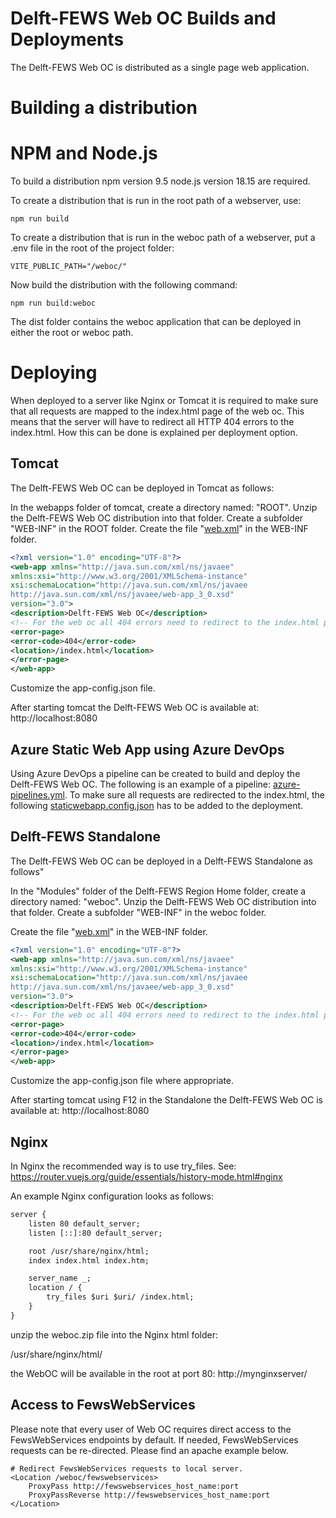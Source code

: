 # Delft-FEWS Web OC Builds and Deployments

The Delft-FEWS Web OC is distributed as a single page web application.

# Building a distribution

# NPM and Node.js
To build a distribution npm version 9.5 node.js version 18.15 are required.

To create a distribution that is run in the root path of a webserver, use:

```
npm run build
```

To create a distribution that is run in the weboc path of a webserver, put a .env file in the root of the project folder:

``` .env
VITE_PUBLIC_PATH="/weboc/"
```

Now build the distribution with the following command:

```
npm run build:weboc
```

The dist folder contains the weboc application that can be deployed in either the root or weboc path.

# Deploying

When deployed to a server like Nginx or Tomcat it is required to make sure that all requests are mapped to the index.html page of the web oc.
This means that the server will have to redirect all HTTP 404 errors to the index.html. How this can be done is explained per deployment option.

## Tomcat

The Delft-FEWS Web OC can be deployed in Tomcat as follows:

In the webapps folder of tomcat, create a directory named: "ROOT".
Unzip the Delft-FEWS Web OC distribution into that folder.
Create a subfolder "WEB-INF" in the ROOT folder.
Create the file "[web.xml](tomcat/ROOT/WEB-INF/web.xml)" in the WEB-INF folder.

```xml
<?xml version="1.0" encoding="UTF-8"?>
<web-app xmlns="http://java.sun.com/xml/ns/javaee"
xmlns:xsi="http://www.w3.org/2001/XMLSchema-instance"
xsi:schemaLocation="http://java.sun.com/xml/ns/javaee
http://java.sun.com/xml/ns/javaee/web-app_3_0.xsd"
version="3.0">
<description>Delft-FEWS Web OC</description>
<!-- For the web oc all 404 errors need to redirect to the index.html page. -->
<error-page>
<error-code>404</error-code>
<location>/index.html</location>
</error-page>
</web-app>
```

Customize the app-config.json file.

After starting tomcat the Delft-FEWS Web OC is available at: http://localhost:8080

## Azure Static Web App using Azure DevOps

Using Azure DevOps a pipeline can be created to build and deploy the Delft-FEWS Web OC.
The following is an example of a pipeline: [azure-pipelines.yml](azure/azure-pipelines.yml).
To make sure all requests are redirected to the index.html, the following [staticwebapp.config.json](azure/staticwebapp.config.json) has to be added to the deployment.

## Delft-FEWS Standalone

The Delft-FEWS Web OC can be deployed in a Delft-FEWS Standalone as follows"

In the "Modules" folder of the Delft-FEWS Region Home folder, create a directory named: "weboc".
Unzip the Delft-FEWS Web OC distribution into that folder.
Create a subfolder "WEB-INF" in the weboc folder.

Create the file "[web.xml](delftfews-sa/Modules/weboc/WEB-INF/web.xml)" in the WEB-INF folder.

```xml
<?xml version="1.0" encoding="UTF-8"?>
<web-app xmlns="http://java.sun.com/xml/ns/javaee"
xmlns:xsi="http://www.w3.org/2001/XMLSchema-instance"
xsi:schemaLocation="http://java.sun.com/xml/ns/javaee
http://java.sun.com/xml/ns/javaee/web-app_3_0.xsd"
version="3.0">
<description>Delft-FEWS Web OC</description>
<!-- For the web oc all 404 errors need to redirect to the index.html page. -->
<error-page>
<error-code>404</error-code>
<location>/index.html</location>
</error-page>
</web-app>
```

Customize the app-config.json file where appropriate.

After starting tomcat using F12 in the Standalone the Delft-FEWS Web OC is available at: http://localhost:8080

## Nginx

In Nginx the recommended way is to use try_files. See: https://router.vuejs.org/guide/essentials/history-mode.html#nginx

An example Nginx configuration looks as follows:

```xml
server {
    listen 80 default_server;
    listen [::]:80 default_server;

    root /usr/share/nginx/html;
    index index.html index.htm;

    server_name _;
    location / {
        try_files $uri $uri/ /index.html;
    }
}

```

unzip the weboc.zip file into the Nginx html folder:

/usr/share/nginx/html/

the WebOC will be available in the root at port 80: http://mynginxserver/

## Access to FewsWebServices

Please note that every user of Web OC requires direct access to the FewsWebServices endpoints by default. If needed, FewsWebServices requests can be re-directed. Please find an apache example below.

```
# Redirect FewsWebServices requests to local server.
<Location /weboc/fewswebservices>
    ProxyPass http://fewswebservices_host_name:port
    ProxyPassReverse http://fewswebservices_host_name:port
</Location>

```
